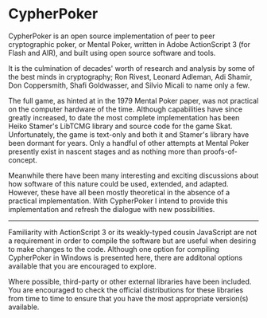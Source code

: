 CypherPoker
===========

CypherPoker is an open source implementation of peer to peer cryptographic poker, or Mental Poker, written in Adobe ActionScript 3 (for Flash and AIR), and built using open source software and tools.

It is the culmination of decades' worth of research and analysis by some of the best minds in cryptography; Ron Rivest, Leonard Adleman,  Adi Shamir, Don Coppersmith, Shafi Goldwasser, and Silvio Micali to name only a few.

The full game, as hinted at in the 1979 Mental Poker paper, was not practical on the computer hardware of the time. Although capabilities have since greatly increased, to date the most complete implementation has been Heiko Stamer's LibTCMG library and source code for the game Skat. Unfortunately, the game is text-only and both it and Stamer's library have been dormant for years. Only a handful of other attempts at Mental Poker presently exist in nascent stages and as nothing more than proofs-of-concept.

Meanwhile there have been many interesting and exciting discussions about how software of this nature could be used, extended, and adapted. However, these have all been mostly theoretical in the absence of a practical implementation. With CypherPoker I intend to provide this implementation and refresh the dialogue with new possibilities.

---

Familiarity with ActionScript 3 or its weakly-typed cousin JavaScript are not a requirement in order to compile the software but are useful when desiring to make changes to the code. Although one option for compiling CypherPoker in Windows is presented here, there are additonal options available that you are encouraged to explore.

Where possible, third-party or other external libraries have been included. You are encouraged to check the official distributions for these libraries from time to time to ensure that you have the most appropriate version(s) available.
